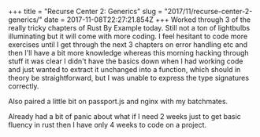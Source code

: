 +++
title = "Recurse Center 2: Generics"
slug = "2017/11/recurse-center-2-generics/"
date = 2017-11-08T22:27:21.854Z
+++
Worked through 3 of the really tricky chapters of Rust By Example today. Still not a ton of lightbulbs illuminating but it will come with more coding. I feel hesitant to code more exercises until I get through the next 3 chapters on error handling etc and then I'll have a bit more knowledge whereas this morning hacking through stuff it was clear I didn't have the basics down when I had working code and just wanted to extract it unchanged into a function, which should in theory be straightforward, but I was unable to express the type signatures correctly.

Also paired a little bit on passport.js and nginx with my batchmates.

Already had a bit of panic about what if I need 2 weeks just to get basic fluency in rust then I have only 4 weeks to code on a project.
